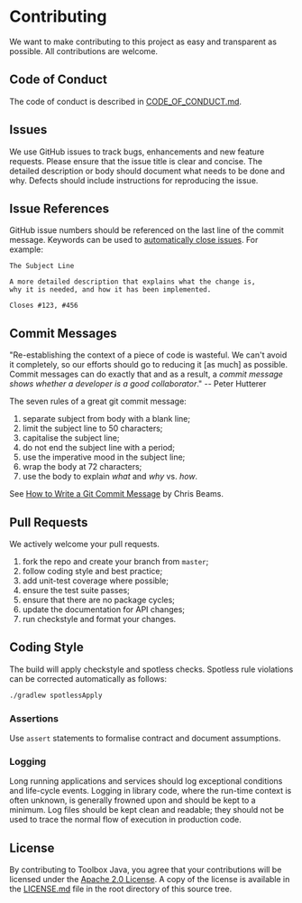 # Contributing

We want to make contributing to this project as easy and transparent as possible. All contributions
are welcome.

## Code of Conduct

The code of conduct is described in [CODE_OF_CONDUCT.md](CODE_OF_CONDUCT.md).

## Issues

We use GitHub issues to track bugs, enhancements and new feature requests. Please ensure that the
issue title is clear and concise. The detailed description or body should document what needs to be
done and why. Defects should include instructions for reproducing the issue.

## Issue References

GitHub issue numbers should be referenced on the last line of the commit message. Keywords can be
used to [automatically close
issues](https://help.github.com/en/articles/closing-issues-using-keywords). For example:

```
The Subject Line

A more detailed description that explains what the change is,
why it is needed, and how it has been implemented.

Closes #123, #456
```

## Commit Messages

"Re-establishing the context of a piece of code is wasteful. We can't avoid it completely, so our
efforts should go to reducing it \[as much\] as possible. Commit messages can do exactly that and as
a result, a *commit message shows whether a developer is a good collaborator*." -- Peter Hutterer

The seven rules of a great git commit message:

1. separate subject from body with a blank line;
2. limit the subject line to 50 characters;
3. capitalise the subject line;
4. do not end the subject line with a period;
5. use the imperative mood in the subject line;
6. wrap the body at 72 characters;
7. use the body to explain _what_ and _why_ vs. _how_.

See [How to Write a Git Commit Message](http://chris.beams.io/posts/git-commit/) by Chris Beams.

## Pull Requests

We actively welcome your pull requests.

1. fork the repo and create your branch from `master`;
2. follow coding style and best practice;
3. add unit-test coverage where possible;
4. ensure the test suite passes;
5. ensure that there are no package cycles;
6. update the documentation for API changes;
7. run checkstyle and format your changes.

## Coding Style

The build will apply checkstyle and spotless checks.
Spotless rule violations can be corrected automatically as follows:

```bash
./gradlew spotlessApply
```

### Assertions

Use `assert` statements to formalise contract and document assumptions.

### Logging

Long running applications and services should log exceptional conditions and life-cycle events.
Logging in library code, where the run-time context is often unknown, is generally frowned upon and
should be kept to a minimum. Log files should be kept clean and readable; they should not be used to
trace the normal flow of execution in production code.

## License

By contributing to Toolbox Java, you agree that your contributions will be licensed under the
[Apache 2.0 License](https://www.apache.org/licenses/LICENSE-2.0). A copy of the license is
available in the [LICENSE.md](LICENSE.md) file in the root directory of this source tree.
